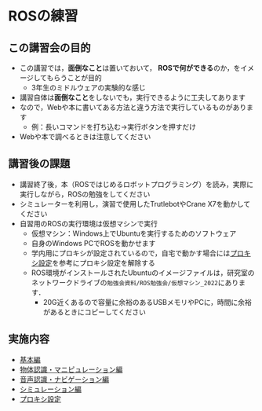 # ROSの練習

## この講習会の目的

- この講習では，**面倒なこと**は置いておいて， **ROSで何ができる**のか，をイメージしてもらうことが目的
  - 3年生のミドルウェアの実験的な感じ
- 講習自体は**面倒なこと**をしないでも，実行できるように工夫してあります
- なので，Webや本に書いてある方法と違う方法で実行しているものがあります
  - 例：長いコマンドを打ち込む→実行ボタンを押すだけ
- Webや本で調べるときは注意してください

## 講習後の課題

- 講習終了後，本（ROSではじめるロボットプログラミング）を読み，実際に実行しながら，ROSの勉強をしてください
- シミュレーターを利用し，演習で使用したTrutlebotやCrane X7を動かしてください
- 自習用のROSの実行環境は仮想マシンで実行
  - 仮想マシン：Windows上でUbuntuを実行するためのソフトウェア
  - 自身のWindows PCでROSを動かせます
  - 学内用にプロキシが設定されているので，自宅で動かす場合には[プロキシ設定](proxy.md)を参考にプロキシ設定を解除する
  - ROS環境がインストールされたUbuntuのイメージファイルは，研究室のネットワークドライブの`勉強会資料/ROS勉強会/仮想マシン_2022`にあります．
    - 20G近くあるので容量に余裕のあるUSBメモリやPCに，時間に余裕があるときにコピーしてください

## 実施内容

- [基本編](fundamental.md)
- [物体認識・マニピュレーション編](manipulation.md)
- [音声認識・ナビゲーション編](navigation.md)
- [シミュレーション編](simulation.md)
- [プロキシ設定](proxy.md)
